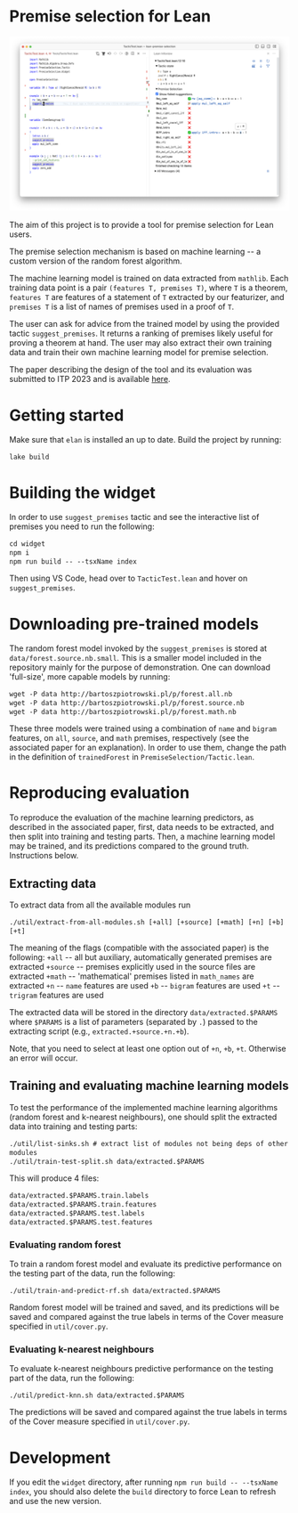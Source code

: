 # Premise selection for Lean

![Screenshot of premise selection widget.](./screenshot.png)

The aim of this project is to provide a tool for premise selection for Lean
users.

The premise selection mechanism is based on machine learning -- a custom
version of the random forest algorithm.

The machine learning model is trained on data extracted from `mathlib`. Each
training data point is a pair `(features T, premises T)`, where `T` is a theorem,
`features T` are features of a statement of `T` extracted by our featurizer, and
`premises T` is a list of names of premises used in a proof of `T`.

The user can ask for advice from the trained model by using the provided tactic
`suggest_premises`. It returns a ranking of premises likely useful for proving a
theorem at hand. The user may also extract their own training data and train
their own machine learning model for premise selection.

The paper describing the design of the tool and its evaluation was submitted
to ITP 2023 and is available [here](http://bartoszpiotrowski.pl/p/lean-premise-selection-paper.pdf).


# Getting started

Make sure that `elan` is installed an up to date. Build the project by running:
```
lake build
```


# Building the widget

In order to use `suggest_premises` tactic and see the interactive list of
premises you need to run the following:

```
cd widget
npm i
npm run build -- --tsxName index
```

Then using VS Code, head over to `TacticTest.lean` and hover on
`suggest_premises`.


# Downloading pre-trained models

The random forest model invoked by the `suggest_premises` is stored at
`data/forest.source.nb.small`. This is a smaller model included in the
repository mainly for the purpose of demonstration. One can download
'full-size', more capable models by running:

```
wget -P data http://bartoszpiotrowski.pl/p/forest.all.nb
wget -P data http://bartoszpiotrowski.pl/p/forest.source.nb
wget -P data http://bartoszpiotrowski.pl/p/forest.math.nb
```

These three models were trained using a combination of `name` and `bigram`
features, on `all`, `source`, and `math` premises, respectively (see the
associated paper for an explanation). In order to use them, change the path in
the definition of `trainedForest` in `PremiseSelection/Tactic.lean`.

# Reproducing evaluation

To reproduce the evaluation of the machine learning predictors, as described in
the associated paper, first, data needs to be extracted, and then split into
training and testing parts. Then, a machine learning model may be trained, and
its predictions compared to the ground truth. Instructions below.

## Extracting data

To extract data from all the available modules run
```
./util/extract-from-all-modules.sh [+all] [+source] [+math] [+n] [+b] [+t]
```

The meaning of the flags (compatible with the associated paper)
is the following:
`+all` -- all but auxiliary, automatically generated premises are extracted
`+source` -- premises explicitly used in the source files are extracted
`+math` -- 'mathematical' premises listed in `math_names` are extracted
`+n` -- `name` features are used
`+b` -- `bigram` features are used
`+t` -- `trigram` features are used

The extracted data will be stored in the directory `data/extracted.$PARAMS`
where `$PARAMS` is a list of parameters (separated by `.`) passed to the
extracting script (e.g., `extracted.+source.+n.+b`).

Note, that you need to select at least one option out of `+n`, `+b`, `+t`.
Otherwise an error will occur.

## Training and evaluating machine learning models

To test the performance of the implemented machine learning algorithms (random
forest and k-nearest neighbours), one should split the extracted data into
training and testing parts:

```
./util/list-sinks.sh # extract list of modules not being deps of other modules
./util/train-test-split.sh data/extracted.$PARAMS
```

This will produce 4 files:
```
data/extracted.$PARAMS.train.labels
data/extracted.$PARAMS.train.features
data/extracted.$PARAMS.test.labels
data/extracted.$PARAMS.test.features
```

### Evaluating random forest

To train a random forest model and evaluate its predictive performance on the
testing part of the data, run the following:
```
./util/train-and-predict-rf.sh data/extracted.$PARAMS
```

Random forest model will be trained and saved, and its predictions will be saved
and compared against the true labels in terms of the Cover measure specified in
`util/cover.py`.


### Evaluating k-nearest neighbours

To evaluate k-nearest neighbours predictive performance on the testing part
of the data, run the following:
```
./util/predict-knn.sh data/extracted.$PARAMS
```
The predictions will be saved and compared against the true labels in terms of
the Cover measure specified in `util/cover.py`.


# Development

If you edit the `widget` directory, after running `npm run build -- --tsxName
index`, you should also delete the `build` directory to force Lean to refresh
and use the new version.
